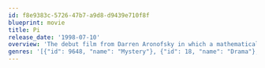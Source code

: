 ```yaml
---
id: f8e9383c-5726-47b7-a9d8-d9439e710f8f
blueprint: movie
title: Pi
release_date: '1998-07-10'
overview: 'The debut film from Darren Aronofsky in which a mathematical genius Maximilian Cohen discovers a link in the connection between numbers and reality and thus believes he can predict the future.'
genres: '[{"id": 9648, "name": "Mystery"}, {"id": 18, "name": "Drama"}, {"id": 53, "name": "Thriller"}]'
---
```


